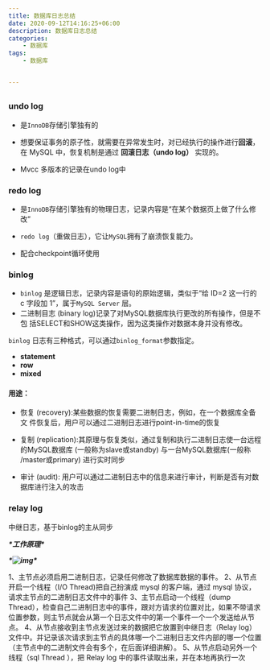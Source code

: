 ```yaml
---
title: 数据库日志总结
date: 2020-09-12T14:16:25+06:00
description: 数据库日志总结
categories:                                 
    - 数据库
tags:
    - 数据库


---
```




## 

### undo log

* 是`InnoDB`存储引擎独有的

* 想要保证事务的原子性，就需要在异常发生时，对已经执行的操作进行**回滚**，在 MySQL 中，恢复机制是通过 **回滚日志（undo log）** 实现的。

* Mvcc 多版本的记录在undo log中



### redo log

* 是`InnoDB`存储引擎独有的物理日志，记录内容是“在某个数据页上做了什么修改” 

* `redo log`（重做日志），它让`MySQL`拥有了崩溃恢复能力。

* 配合checkpoint循环使用



### binlog

* `binlog` 是逻辑日志，记录内容是语句的原始逻辑，类似于“给 ID=2 这一行的 c 字段加 1”，属于`MySQL Server` 层。
* 二进制目志 (binary log)记录了对MySQL数据库执行更改的所有操作，但是不包 括SELECT和SHOW这类操作，因为这类操作对数据本身并没有修改。

`binlog` 日志有三种格式，可以通过`binlog_format`参数指定。

- **statement**
- **row**
- **mixed**

#### 用途：

*  恢复 (recovery):某些数据的恢复需要二进制日志，例如，在一个数据库全备文 件恢复后，用户可以通过二进制日志进行point-in-time的恢复 

* 复制 (replication):其原理与恢复类似，通过复制和执行二进制日志使一台远程  的MySQL数据库 (一般称为slave或standby) 与一台MySQL数据库(一般称 /master或primary) 进行实时同步

* 审计 (audit): 用户可以通过二进制日志中的信息来进行审计，判断是否有对数 据库进行注入的攻击

  

### relay log

中继日志，基于binlog的主从同步

***\*工作原理\****

***\*![img](https://gitee.com/fengzhenbing/picgo/raw/master/1297933-20190705153223795-497941446.png)\****

1、主节点必须启用二进制日志，记录任何修改了数据库数据的事件。
2、从节点开启一个线程（I/O Thread)把自己扮演成 mysql 的客户端，通过 mysql 协议，请求主节点的二进制日志文件中的事件
3、主节点启动一个线程（dump Thread），检查自己二进制日志中的事件，跟对方请求的位置对比，如果不带请求位置参数，则主节点就会从第一个日志文件中的第一个事件一个一个发送给从节点。
4、从节点接收到主节点发送过来的数据把它放置到中继日志（Relay log）文件中。并记录该次请求到主节点的具体哪一个二进制日志文件内部的哪一个位置（主节点中的二进制文件会有多个，在后面详细讲解）。
5、从节点启动另外一个线程（sql Thread ），把 Relay log 中的事件读取出来，并在本地再执行一次